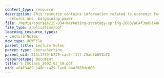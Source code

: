 ```yaml
---
content_type: resource
description: This resource contains information related to economic forces, increasing
  returns and  bargaining power.
file: /media/courses/15-834-marketing-strategy-spring-2003/a04f3a89148eca291ae8b44f603dc600_5_InClass_2002_02_19.pdf
file_type: application/pdf
learning_resource_types:
- Lecture Notes
ocw_type: OCWFile
parent_title: Lecture Notes
parent_type: CourseSection
parent_uid: 211c1739-b729-cac5-f1ff-25ad3bb91b72
resourcetype: Document
title: 5_InClass_2002_02_19.pdf
uid: a04f3a89-148e-ca29-1ae8-b44f603dc600
---
```

